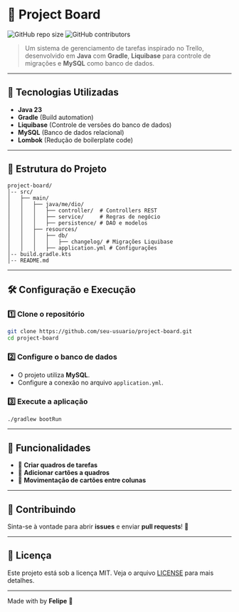 # 📌 Project Board

![GitHub repo size](https://img.shields.io/github/repo-size/seu-usuario/project-board) ![GitHub contributors](https://img.shields.io/github/contributors/seu-usuario/project-board)

> Um sistema de gerenciamento de tarefas inspirado no Trello, desenvolvido em **Java** com **Gradle**, **Liquibase** para controle de migrações e **MySQL** como banco de dados.

---

## 🚀 Tecnologias Utilizadas

- **Java 23**
- **Gradle** (Build automation)
- **Liquibase** (Controle de versões do banco de dados)
- **MySQL** (Banco de dados relacional)
- **Lombok** (Redução de boilerplate code)

---

## 📂 Estrutura do Projeto

```
project-board/
│-- src/
│   ├── main/
│   │   ├── java/me/dio/
│   │   │   ├── controller/  # Controllers REST
│   │   │   ├── service/     # Regras de negócio
│   │   │   ├── persistence/ # DAO e modelos
│   │   ├── resources/
│   │   │   ├── db/
│   │   │   │   ├── changelog/ # Migrações Liquibase
│   │   │   ├── application.yml # Configurações
│-- build.gradle.kts
│-- README.md
```

---

## 🛠️ Configuração e Execução

### 1️⃣ Clone o repositório
```sh
git clone https://github.com/seu-usuario/project-board.git
cd project-board
```

### 2️⃣ Configure o banco de dados
- O projeto utiliza **MySQL**.
- Configure a conexão no arquivo `application.yml`.

### 3️⃣ Execute a aplicação
```sh
./gradlew bootRun
```

---

## 🎯 Funcionalidades
- 📌 **Criar quadros de tarefas**
- 📂 **Adicionar cartões a quadros**
- 🔄 **Movimentação de cartões entre colunas**

---

## 🤝 Contribuindo
Sinta-se à vontade para abrir **issues** e enviar **pull requests**! 🚀

---

## 📄 Licença
Este projeto está sob a licença MIT. Veja o arquivo [LICENSE](LICENSE) para mais detalhes.

---

Made with by **Felipe** 🚀

